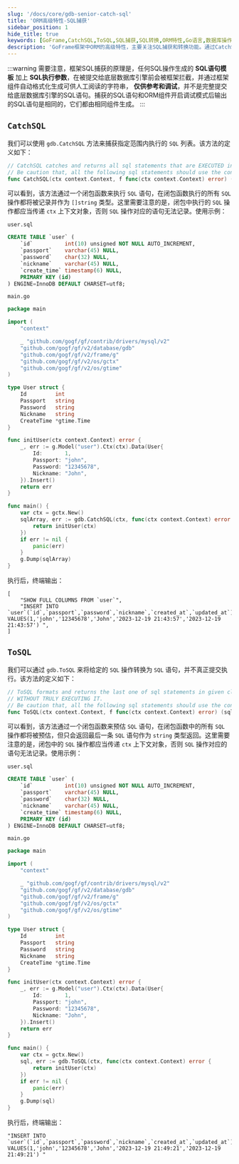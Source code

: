```yaml
---
slug: '/docs/core/gdb-senior-catch-sql'
title: 'ORM高级特性-SQL捕获'
sidebar_position: 1
hide_title: true
keywords: [GoFrame,CatchSQL,ToSQL,SQL捕获,SQL转换,ORM特性,Go语言,数据库操作,SQL调试,上下文对象]
description: 'GoFrame框架中ORM的高级特性，主要关注SQL捕获和转换功能。通过CatchSQL和ToSQL方法，能够在执行SQL语句前捕获或预估SQL操作，并配合上下文对象实现操作记录与调试。这些功能有助于开发者高效调试和测试数据库操作。'
---
```

:::warning
需要注意，框架SQL捕获的原理是，任何SQL操作生成的 **SQL语句模板** 加上 **SQL执行参数**，在被提交给底层数据库引擎前会被框架拦截，并通过框架组件自动格式化生成可供人工阅读的字符串， **仅供参考和调试**，并不是完整提交给底层数据库引擎的SQL语句。捕获的SQL语句和ORM组件开启调试模式后输出的SQL语句是相同的，它们都由相同组件生成。
:::
## `CatchSQL`

我们可以使用 `gdb.CatchSQL` 方法来捕获指定范围内执行的 `SQL` 列表。该方法的定义如下：

```go
// CatchSQL catches and returns all sql statements that are EXECUTED in given closure function.
// Be caution that, all the following sql statements should use the context object passing by function `f`.
func CatchSQL(ctx context.Context, f func(ctx context.Context) error) (sqlArray []string, err error)
```

可以看到，该方法通过一个闭包函数来执行 `SQL` 语句，在闭包函数执行的所有 `SQL` 操作都将被记录并作为 `[]string` 类型。这里需要注意的是，闭包中执行的 `SQL` 操作都应当传递 `ctx` 上下文对象，否则 `SQL` 操作对应的语句无法记录。使用示例：

`user.sql`

```sql
CREATE TABLE `user` (
    `id`          int(10) unsigned NOT NULL AUTO_INCREMENT,
    `passport`    varchar(45) NULL,
    `password`    char(32) NULL,
    `nickname`    varchar(45) NULL,
    `create_time` timestamp(6) NULL,
    PRIMARY KEY (id)
) ENGINE=InnoDB DEFAULT CHARSET=utf8;
```

`main.go`

```go
package main

import (
    "context"

    _ "github.com/gogf/gf/contrib/drivers/mysql/v2"
    "github.com/gogf/gf/v2/database/gdb"
    "github.com/gogf/gf/v2/frame/g"
    "github.com/gogf/gf/v2/os/gctx"
    "github.com/gogf/gf/v2/os/gtime"
)

type User struct {
    Id         int
    Passport   string
    Password   string
    Nickname   string
    CreateTime *gtime.Time
}

func initUser(ctx context.Context) error {
    _, err := g.Model("user").Ctx(ctx).Data(User{
        Id:       1,
        Passport: "john",
        Password: "12345678",
        Nickname: "John",
    }).Insert()
    return err
}

func main() {
    var ctx = gctx.New()
    sqlArray, err := gdb.CatchSQL(ctx, func(ctx context.Context) error {
        return initUser(ctx)
    })
    if err != nil {
        panic(err)
    }
    g.Dump(sqlArray)
}
```

执行后，终端输出：

```
[
    "SHOW FULL COLUMNS FROM `user`",
    "INSERT INTO `user`(`id`,`passport`,`password`,`nickname`,`created_at`,`updated_at`) VALUES(1,'john','12345678','John','2023-12-19 21:43:57','2023-12-19 21:43:57') ",
]
```

## `ToSQL`

我们可以通过 `gdb.ToSQL` 来将给定的 `SQL` 操作转换为 `SQL` 语句，并不真正提交执行。该方法的定义如下：

```go
// ToSQL formats and returns the last one of sql statements in given closure function
// WITHOUT TRULY EXECUTING IT.
// Be caution that, all the following sql statements should use the context object passing by function `f`.
func ToSQL(ctx context.Context, f func(ctx context.Context) error) (sql string, err error)
```

可以看到，该方法通过一个闭包函数来预估 `SQL` 语句，在闭包函数中的所有 `SQL` 操作都将被预估，但只会返回最后一条 `SQL` 语句作为 `string` 类型返回。这里需要注意的是，闭包中的 `SQL` 操作都应当传递 `ctx` 上下文对象，否则 `SQL` 操作对应的语句无法记录。使用示例：

`user.sql`

```sql
CREATE TABLE `user` (
    `id`          int(10) unsigned NOT NULL AUTO_INCREMENT,
    `passport`    varchar(45) NULL,
    `password`    char(32) NULL,
    `nickname`    varchar(45) NULL,
    `create_time` timestamp(6) NULL,
    PRIMARY KEY (id)
) ENGINE=InnoDB DEFAULT CHARSET=utf8;
```

`main.go`

```go
package main

import (
    "context"

    _ "github.com/gogf/gf/contrib/drivers/mysql/v2"
    "github.com/gogf/gf/v2/database/gdb"
    "github.com/gogf/gf/v2/frame/g"
    "github.com/gogf/gf/v2/os/gctx"
    "github.com/gogf/gf/v2/os/gtime"
)

type User struct {
    Id         int
    Passport   string
    Password   string
    Nickname   string
    CreateTime *gtime.Time
}

func initUser(ctx context.Context) error {
    _, err := g.Model("user").Ctx(ctx).Data(User{
        Id:       1,
        Passport: "john",
        Password: "12345678",
        Nickname: "John",
    }).Insert()
    return err
}

func main() {
    var ctx = gctx.New()
    sql, err := gdb.ToSQL(ctx, func(ctx context.Context) error {
        return initUser(ctx)
    })
    if err != nil {
        panic(err)
    }
    g.Dump(sql)
}
```

执行后，终端输出：

```
"INSERT INTO `user`(`id`,`passport`,`password`,`nickname`,`created_at`,`updated_at`) VALUES(1,'john','12345678','John','2023-12-19 21:49:21','2023-12-19 21:49:21') "
```